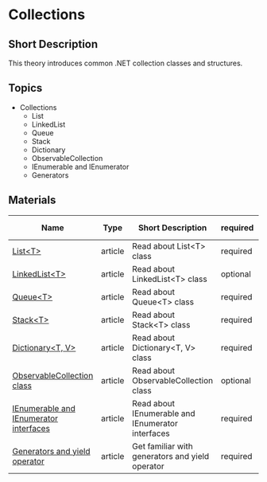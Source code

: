 # Collections

## Short Description

This theory introduces common .NET collection classes and structures.

## Topics

* Collections
  * List
  * LinkedList
  * Queue
  * Stack
  * Dictionary
  * ObservableCollection
  * IEnumerable and IEnumerator
  * Generators

## Materials

| Name                                                                                  | Type    | Short Description                                 | required | Estimation (h) |
| ------------------------------------------------------------------------------------- | ------- | ------------------------------------------------- | -------- | -------------- |
| [List\<T\>](https://metanit.com/sharp/tutorial/4.5.php)                               | article | Read about List\<T\> class                        | required | 0.2            |
| [LinkedList\<T\>](https://metanit.com/sharp/tutorial/4.6.php)                         | article | Read about LinkedList\<T\> class                  | optional | 0.2            |
| [Queue\<T\>](https://metanit.com/sharp/tutorial/4.7.php)                              | article | Read about Queue\<T\> class                       | required | 0.2            |
| [Stack\<T\>](https://metanit.com/sharp/tutorial/4.8.php)                              | article | Read about Stack\<T\> class                       | required | 0.2            |
| [Dictionary\<T, V\>](https://metanit.com/sharp/tutorial/4.9.php)                      | article | Read about Dictionary\<T, V\> class               | required | 0.4            |
| [ObservableCollection class](https://metanit.com/sharp/tutorial/4.13.php)             | article | Read about ObservableCollection class             | optional | 0.2            |
| [IEnumerable and IEnumerator interfaces](https://metanit.com/sharp/tutorial/4.11.php) | article | Read about IEnumerable and IEnumerator interfaces | required | 0.6            |
| [Generators and yield operator](https://metanit.com/sharp/tutorial/4.12.php)          | article | Get familiar with generators and yield operator   | required | 0.6            |
